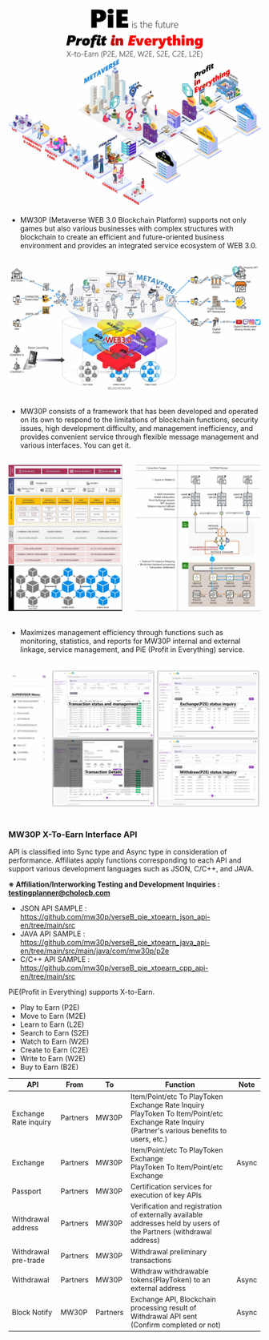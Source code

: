 
<img src="https://github.com/mw30p/verseB_pie_xtoearn_json_api-en/blob/main/images/PiE.jpg">

* MW30P (Metaverse WEB 3.0 Blockchain Platform) supports not only games but also various businesses with complex structures with blockchain to create an efficient and future-oriented business environment and provides an integrated service ecosystem of WEB 3.0.
<br>
<img src="https://github.com/mw30p/verseB_pie_xtoearn_json_api-en/blob/main/images/web30.jpg">
<br>
<br>

* MW30P consists of a framework that has been developed and operated on its own to respond to the limitations of blockchain functions, security issues, high development difficulty, and management inefficiency, and provides convenient service through flexible message management and various interfaces. You can get it.
<br>
<img src="https://github.com/mw30p/verseB_pie_xtoearn_json_api-en/blob/main/images/mw30p.jpg">
<br>
<br>

* Maximizes management efficiency through functions such as monitoring, statistics, and reports for MW30P internal and external linkage, service management, and PiE (Profit in Everything) service.
<br>
<img src="https://github.com/mw30p/verseB_pie_xtoearn_json_api-en/blob/main/images/admin.jpg">
<br>
<br>

### MW30P X-To-Earn Interface API
API is classified into Sync type and Async type in consideration of performance. Affiliates apply functions corresponding to each API and support various development languages such as JSON, C/C++, and JAVA.

**※ Affiliation/Interworking Testing and Development Inquiries : testingplanner@cholocb.com**

- JSON API SAMPLE : https://github.com/mw30p/verseB_pie_xtoearn_json_api-en/tree/main/src
- JAVA API SAMPLE : https://github.com/mw30p/verseB_pie_xtoearn_java_api-en/tree/main/src/main/java/com/mw30p/p2e
- C/C++ API SAMPLE : https://github.com/mw30p/verseB_pie_xtoearn_cpp_api-en/tree/main/src

PiE(Profit in Everything) supports X-to-Earn.
* Play to Earn (P2E)
* Move to Earn (M2E)
* Learn to Earn (L2E)
* Search to Earn (S2E)
* Watch to Earn (W2E)
* Create to Earn (C2E)
* Write to Earn (W2E)
* Buy to Earn (B2E)

| API | From | To | Function | Note |
|-----|--------|--------|------|------|
|Exchange Rate inquiry|Partners|MW30P|Item/Point/etc To PlayToken Exchange Rate Inquiry<br>PlayToken To Item/Point/etc Exchange Rate Inquiry<br>(Partner's various benefits to users, etc.)||
|Exchange|Partners|MW30P|Item/Point/etc To PlayToken Exchange<br>PlayToken To Item/Point/etc Exchange|Async|
|Passport|Partners|MW30P|Certification services for execution of key APIs||
|Withdrawal address|Partners|MW30P|Verification and registration of externally available addresses held by users of the Partners (withdrawal address)||
|Withdrawal pre-trade|Partners|MW30P|Withdrawal preliminary transactions||
|Withdrawal |Partners|MW30P|Withdraw withdrawable tokens(PlayToken) to an external address|Async|
|Block Notify|MW30P|Partners|Exchange API, Blockchain processing result of Withdrawal API sent<br>(Confirm completed or not)|Async|


